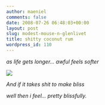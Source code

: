 ```yaml
---
author: maeniel
comments: false
date: 2008-07-26 06:48:03+00:00
layout: post
slug: modest-mouse-n-glenlivet
title: shitty coconut rum
wordpress_id: 110
---
```


_as life gets longer... awful feels softer_

[![](http://maeniel.files.wordpress.com/2008/07/19559130_5de7b0d564.jpg)](http://maeniel.files.wordpress.com/2008/07/19559130_5de7b0d564.jpg)

_And if it takes shit to make bliss_

_well then i feel... pretty blissfully._
